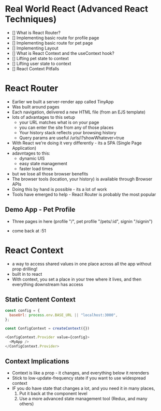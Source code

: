 # Real World React (Advanced React Techniques)

- [] What is React Router?
- [] Implementing basic route for profile page
- [] Implementing basic route for pet page
- [] Implementing Layout
- [] What is React Context and the useContext hook?
- [] Lifting pet state to context
- [] Lifting user state to context
- [] React Context Pitfalls

# React Router

- Earlier we built a server-render app called TinyApp
- Was built around pages
- Each navigation, delivered a new HTML file (from an EJS template)
- lots of advantages to this setup
  - your URL matches what is on your page
  - you can enter the site from any of those places
  - Your history stack reflects your browsing history
  - Query params are useful /urls/i?showWhatever=true
- With React we're doing it very differently - its a SPA (Single Page Application)
- adavntages to this:
  - dynamic UIS
  - easy state management
  - faster load times
- but we lose all those browser benefits
- The browser tools (location, your history) is available through Browser APIs
- Doing this by hand is possible - its a lot of work
- Tools have emerged to help - React Router is probably the most popular

## Demo App - Pet Profile

- Three pages in here (profile "/", pet profile "/pets/:id", signin "/signin")

- come back at :51

# React Context

- a way to access shared values in one place across all the app without prop drilling!
- built in to react
- With context, you set a place in your tree where it lives, and then everything downstream has access

## Static Content Context

```js
const config = {
  baseUrl: process.env.BASE_URL || "localhost:3000",
};

const ConfigContext = createContext({})

<ConfigContext.Provider value={config}>
  <MyApp />
</ConfigContext.Provider>
```

## Context Implications

- Context is like a prop - it changes, and everything below it rerenders
- Stick to low-update-frequency state if you want to use widespread context
- IF you do have state that changes a lot, and you need it in many places,
  1. Put it back at the component level
  2. Use a more advanced state management tool (Redux, and many others)
